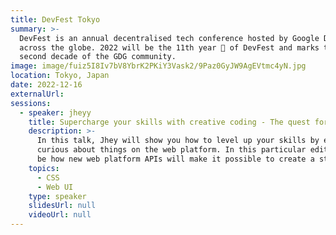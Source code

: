 ```yaml
---
title: DevFest Tokyo
summary: >-
  DevFest is an annual decentralised tech conference hosted by Google Developer Groups (GDG)
  across the globe. 2022 will be the 11th year 🎉 of DevFest and marks the beginning of the
  second decade of the GDG community.
image: image/fuiz5I8Iv7bV8YbrK2PKiY3Vask2/9Paz0GyJW9AgEVtmc4yN.jpg
location: Tokyo, Japan
date: 2022-12-16
externalUrl:
sessions:
  - speaker: jheyy
    title: Supercharge your skills with creative coding - The quest for a styleable select
    description: >-
      In this talk, Jhey will show you how to level up your skills by exploring and being
      curious about things on the web platform. In this particular edition, the topic will
      be how new web platform APIs will make it possible to create a styleable select menu.
    topics:
      - CSS
      - Web UI
    type: speaker
    slidesUrl: null
    videoUrl: null
---
```


